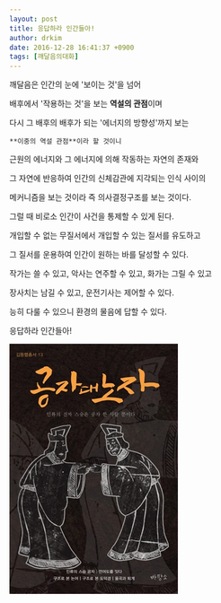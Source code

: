 ```yaml
---
layout: post
title: 응답하라 인간들아!
author: drkim
date: 2016-12-28 16:41:37 +0900
tags: [깨달음의대화]
---
```

깨달음은 인간의 눈에 '보이는 것'을 넘어   
      
배후에서 '작용하는 것'을 보는 **역설의 관점**이며   
      
다시 그 배후의 배후가 되는 '에너지의 방향성'까지 보는    
 
    **이중의 역설 관점**이라 할 것이니   
      
근원의 에너지와 그 에너지에 의해 작동하는 자연의 존재와   
      
그 자연에 반응하여 인간의 신체감관에 지각되는 인식 사이의   
      
메커니즘을 보는 것이라 즉 의사결정구조를 보는 것이다.   
      
그럴 때 비로소 인간이 사건을 통제할 수 있게 된다.  
      
개입할 수 없는 무질서에서 개입할 수 있는 질서를 유도하고   
      
그 질서를 운용하여 인간이 원하는 바를 달성할 수 있다.  
      
작가는 쓸 수 있고, 악사는 연주할 수 있고, 화가는 그릴 수 있고   
      
장사치는 남길 수 있고, 운전기사는 제어할 수 있다.  
      
능히 다룰 수 있으니 환경의 물음에 답할 수 있다.     
  
      
응답하라 인간들아!

  


  



![](/files/attach/images/198/318/793/555.jpg)